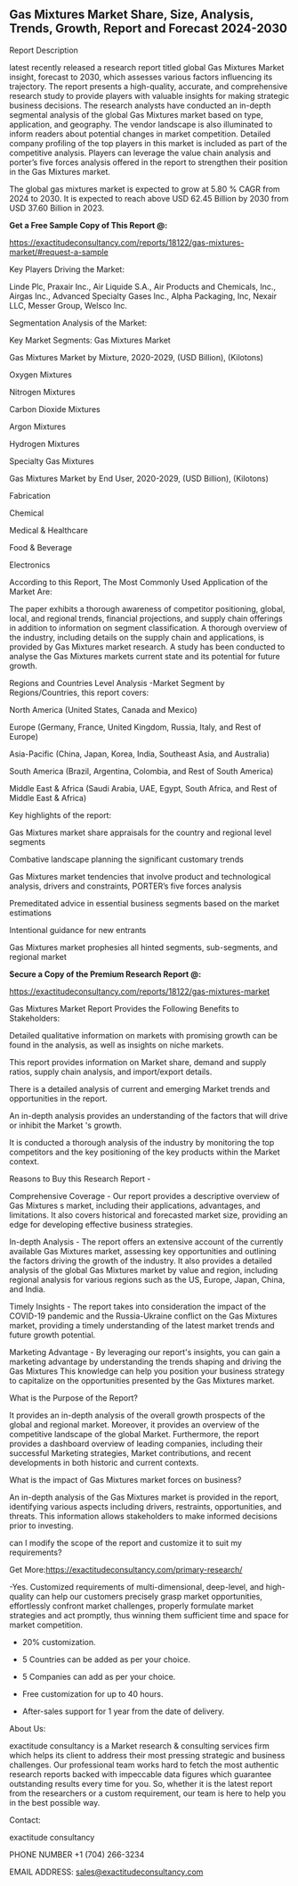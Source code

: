 ## Gas Mixtures Market Share, Size, Analysis, Trends, Growth, Report and Forecast 2024-2030

Report Description

latest recently released a research report titled global Gas Mixtures Market insight, forecast to 2030, which assesses various factors influencing its trajectory. The report presents a high-quality, accurate, and comprehensive research study to provide players with valuable insights for making strategic business decisions. The research analysts have conducted an in-depth segmental analysis of the global Gas Mixtures market based on type, application, and geography. The vendor landscape is also illuminated to inform readers about potential changes in market competition. Detailed company profiling of the top players in this market is included as part of the competitive analysis. Players can leverage the value chain analysis and porter’s five forces analysis offered in the report to strengthen their position in the Gas Mixtures market.

The global gas mixtures market is expected to grow at 5.80 % CAGR from 2024 to 2030. It is expected to reach above USD 62.45 Billion by 2030 from USD 37.60 Billion in 2023.

**Get a Free Sample Copy of This Report @:**

https://exactitudeconsultancy.com/reports/18122/gas-mixtures-market/#request-a-sample

Key Players Driving the Market:

Linde Plc, Praxair Inc., Air Liquide S.A., Air Products and Chemicals, Inc., Airgas Inc., Advanced Specialty Gases Inc., Alpha Packaging, Inc, Nexair LLC, Messer Group, Welsco Inc.

Segmentation Analysis of the Market:

Key Market Segments: Gas Mixtures Market

Gas Mixtures Market by Mixture, 2020-2029, (USD Billion), (Kilotons)

Oxygen Mixtures

Nitrogen Mixtures

Carbon Dioxide Mixtures

Argon Mixtures

Hydrogen Mixtures

Specialty Gas Mixtures

Gas Mixtures Market by End User, 2020-2029, (USD Billion), (Kilotons)

Fabrication

Chemical

Medical & Healthcare

Food & Beverage

Electronics

According to this Report, The Most Commonly Used Application of the Market Are:

The paper exhibits a thorough awareness of competitor positioning, global, local, and regional trends, financial projections, and supply chain offerings in addition to information on segment classification. A thorough overview of the industry, including details on the supply chain and applications, is provided by Gas Mixtures market research. A study has been conducted to analyse the Gas Mixtures markets current state and its potential for future growth.

Regions and Countries Level Analysis -Market Segment by Regions/Countries, this report covers:

North America (United States, Canada and Mexico)

Europe (Germany, France, United Kingdom, Russia, Italy, and Rest of Europe)

Asia-Pacific (China, Japan, Korea, India, Southeast Asia, and Australia)

South America (Brazil, Argentina, Colombia, and Rest of South America)

Middle East & Africa (Saudi Arabia, UAE, Egypt, South Africa, and Rest of Middle East & Africa)

Key highlights of the report:

Gas Mixtures market share appraisals for the country and regional level segments

Combative landscape planning the significant customary trends

Gas Mixtures market tendencies that involve product and technological analysis, drivers and constraints, PORTER’s five forces analysis

Premeditated advice in essential business segments based on the market estimations

Intentional guidance for new entrants

Gas Mixtures market prophesies all hinted segments, sub-segments, and regional market

**Secure a Copy of the Premium Research Report @:**

https://exactitudeconsultancy.com/reports/18122/gas-mixtures-market

Gas Mixtures Market Report Provides the Following Benefits to Stakeholders:

Detailed qualitative information on markets with promising growth can be found in the analysis, as well as insights on niche markets.

This report provides information on Market share, demand and supply ratios, supply chain analysis, and import/export details.

There is a detailed analysis of current and emerging Market trends and opportunities in the report.

An in-depth analysis provides an understanding of the factors that will drive or inhibit the Market 's growth.

It is conducted a thorough analysis of the industry by monitoring the top competitors and the key positioning of the key products within the Market context.

Reasons to Buy this Research Report -

Comprehensive Coverage - Our report provides a descriptive overview of Gas Mixtures s market, including their applications, advantages, and limitations. It also covers historical and forecasted market size, providing an edge for developing effective business strategies.

In-depth Analysis - The report offers an extensive account of the currently available Gas Mixtures market, assessing key opportunities and outlining the factors driving the growth of the industry. It also provides a detailed analysis of the global Gas Mixtures market by value and region, including regional analysis for various regions such as the US, Europe, Japan, China, and India.

Timely Insights - The report takes into consideration the impact of the COVID-19 pandemic and the Russia-Ukraine conflict on the Gas Mixtures market, providing a timely understanding of the latest market trends and future growth potential.

Marketing Advantage - By leveraging our report's insights, you can gain a marketing advantage by understanding the trends shaping and driving the Gas Mixtures This knowledge can help you position your business strategy to capitalize on the opportunities presented by the Gas Mixtures market.

What is the Purpose of the Report?

It provides an in-depth analysis of the overall growth prospects of the global and regional market. Moreover, it provides an overview of the competitive landscape of the global Market. Furthermore, the report provides a dashboard overview of leading companies, including their successful Marketing strategies, Market contributions, and recent developments in both historic and current contexts.

What is the impact of Gas Mixtures market forces on business?

An in-depth analysis of the Gas Mixtures market is provided in the report, identifying various aspects including drivers, restraints, opportunities, and threats. This information allows stakeholders to make informed decisions prior to investing.

can I modify the scope of the report and customize it to suit my requirements?

Get More:https://exactitudeconsultancy.com/primary-research/

-Yes. Customized requirements of multi-dimensional, deep-level, and high-quality can help our customers precisely grasp market opportunities, effortlessly confront market challenges, properly formulate market strategies and act promptly, thus winning them sufficient time and space for market competition.

- 20% customization.

- 5 Countries can be added as per your choice.

- 5 Companies can add as per your choice.

- Free customization for up to 40 hours.

- After-sales support for 1 year from the date of delivery.

About Us:

exactitude consultancy is a Market research & consulting services firm which helps its client to address their most pressing strategic and business challenges. Our professional team works hard to fetch the most authentic research reports backed with impeccable data figures which guarantee outstanding results every time for you. So, whether it is the latest report from the researchers or a custom requirement, our team is here to help you in the best possible way.

Contact:

exactitude consultancy

PHONE NUMBER +1 (704) 266-3234

EMAIL ADDRESS: sales@exactitudeconsultancy.com

